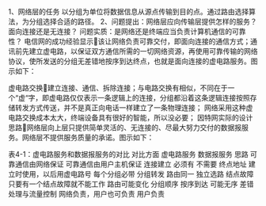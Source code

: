 1、网络层的任务 以分组为单位将数据信息从源点传输到目的点。通过路由选择算法，为分组选择合适的路径。
2、问题提出：网络层应向传输层提供怎样的服务？面向连接还是无连接？
问题实质：是网络还是终端应当负责计算机通信的可靠性？ 
电信网的成功经验显示该让网络负责可靠交付，即面向连接的通信方式；通讯前先建立虚电路，以保证双方通信所需的一切网络资源，再使用可靠传输的网络协议，使所发送的分组无差错地按序到达终点，也就是面向连接的虚电路服务。图示如下：
 
虚电路交换建立连接、通信、拆除连接；与电路交换有相似，不同在于一个“虚“字，即虚电路仅仅表示一条逻辑上的连接，分组都沿着这条逻辑连接按照存储转发方式传送，并不是真正向电话一样建立了一条物理连接；
	网络采用这种虚电路交换成本太大，终端设备具有很好的智能，所以没必要；
因特网实际的设计思路网络层向上层只提供简单灵活的、无连接的、尽最大努力交付的数据报服务。网络层不提供服务质量的承诺。图示如下：
 
表4-1：虚电路服务和数据报服务的对比
对比方面	虚电路服务	数据报服务
思路	可靠通信由网络保证	可靠通信由用户主机保证
连接建立	必须有	不需要
终点地址	建立时使用，以后用虚电路号	每个分组必带
分组转发	路由同一	独立选路
结点故障	只要有一个结点故障就不能工作	路由可能变化
分组顺序	按序到达	可能无序
差错处理与流量控制	网络负责，用户也可负责	用户负责
